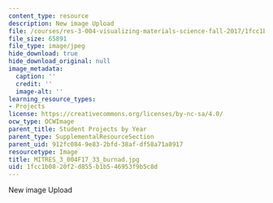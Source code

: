 ```yaml
---
content_type: resource
description: New image Upload
file: /courses/res-3-004-visualizing-materials-science-fall-2017/1fcc1b0820f2d855b1b546953f9b5c8d_MITRES_3_004F17_33_burnad.jpg
file_size: 65891
file_type: image/jpeg
hide_download: true
hide_download_original: null
image_metadata:
  caption: ''
  credit: ''
  image-alt: ''
learning_resource_types:
- Projects
license: https://creativecommons.org/licenses/by-nc-sa/4.0/
ocw_type: OCWImage
parent_title: Student Projects by Year
parent_type: SupplementalResourceSection
parent_uid: 912fc084-9e83-2bfd-38af-df58a71a8917
resourcetype: Image
title: MITRES_3_004F17_33_burnad.jpg
uid: 1fcc1b08-20f2-d855-b1b5-46953f9b5c8d
---
```

New image Upload